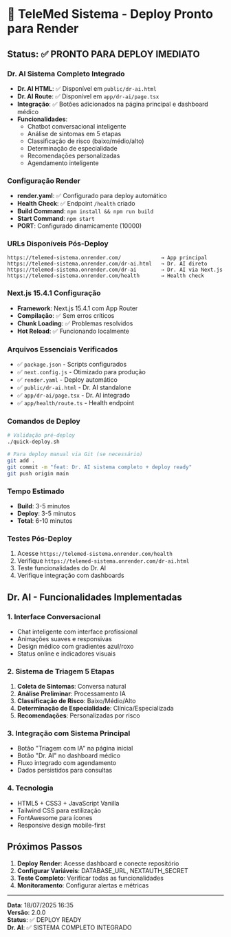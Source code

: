 # 🚀 TeleMed Sistema - Deploy Pronto para Render

## Status: ✅ PRONTO PARA DEPLOY IMEDIATO

### Dr. AI Sistema Completo Integrado
- **Dr. AI HTML**: ✅ Disponível em `public/dr-ai.html`
- **Dr. AI Route**: ✅ Disponível em `app/dr-ai/page.tsx`
- **Integração**: ✅ Botões adicionados na página principal e dashboard médico
- **Funcionalidades**: 
  - Chatbot conversacional inteligente
  - Análise de sintomas em 5 etapas
  - Classificação de risco (baixo/médio/alto)
  - Determinação de especialidade
  - Recomendações personalizadas
  - Agendamento inteligente

### Configuração Render
- **render.yaml**: ✅ Configurado para deploy automático
- **Health Check**: ✅ Endpoint `/health` criado
- **Build Command**: `npm install && npm run build`
- **Start Command**: `npm start`
- **PORT**: Configurado dinamicamente (10000)

### URLs Disponíveis Pós-Deploy
```
https://telemed-sistema.onrender.com/             → App principal
https://telemed-sistema.onrender.com/dr-ai.html   → Dr. AI direto
https://telemed-sistema.onrender.com/dr-ai        → Dr. AI via Next.js
https://telemed-sistema.onrender.com/health       → Health check
```

### Next.js 15.4.1 Configuração
- **Framework**: Next.js 15.4.1 com App Router
- **Compilação**: ✅ Sem erros críticos
- **Chunk Loading**: ✅ Problemas resolvidos
- **Hot Reload**: ✅ Funcionando localmente

### Arquivos Essenciais Verificados
- ✅ `package.json` - Scripts configurados
- ✅ `next.config.js` - Otimizado para produção
- ✅ `render.yaml` - Deploy automático
- ✅ `public/dr-ai.html` - Dr. AI standalone
- ✅ `app/dr-ai/page.tsx` - Dr. AI integrado
- ✅ `app/health/route.ts` - Health endpoint

### Comandos de Deploy
```bash
# Validação pré-deploy
./quick-deploy.sh

# Para deploy manual via Git (se necessário)
git add .
git commit -m "feat: Dr. AI sistema completo + deploy ready"
git push origin main
```

### Tempo Estimado
- **Build**: 3-5 minutos
- **Deploy**: 3-5 minutos
- **Total**: 6-10 minutos

### Testes Pós-Deploy
1. Acesse `https://telemed-sistema.onrender.com/health` 
2. Verifique `https://telemed-sistema.onrender.com/dr-ai.html`
3. Teste funcionalidades do Dr. AI
4. Verifique integração com dashboards

## Dr. AI - Funcionalidades Implementadas

### 1. Interface Conversacional
- Chat inteligente com interface profissional
- Animações suaves e responsivas
- Design médico com gradientes azul/roxo
- Status online e indicadores visuais

### 2. Sistema de Triagem 5 Etapas
1. **Coleta de Sintomas**: Conversa natural
2. **Análise Preliminar**: Processamento IA
3. **Classificação de Risco**: Baixo/Médio/Alto
4. **Determinação de Especialidade**: Clínica/Especializada
5. **Recomendações**: Personalizadas por risco

### 3. Integração com Sistema Principal
- Botão "Triagem com IA" na página inicial
- Botão "Dr. AI" no dashboard médico
- Fluxo integrado com agendamento
- Dados persistidos para consultas

### 4. Tecnologia
- HTML5 + CSS3 + JavaScript Vanilla
- Tailwind CSS para estilização
- FontAwesome para ícones
- Responsive design mobile-first

## Próximos Passos

1. **Deploy Render**: Acesse dashboard e conecte repositório
2. **Configurar Variáveis**: DATABASE_URL, NEXTAUTH_SECRET
3. **Teste Completo**: Verificar todas as funcionalidades
4. **Monitoramento**: Configurar alertas e métricas

---

**Data**: 18/07/2025 16:35  
**Versão**: 2.0.0  
**Status**: ✅ DEPLOY READY  
**Dr. AI**: ✅ SISTEMA COMPLETO INTEGRADO